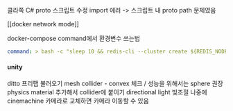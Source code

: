 
클라쪽 C# proto 스크립트 수정
import 에러 -> 스크립트 내 proto path 문제였음

[[docker network mode]]



docker-compose command에서 환경변수 쓰는법
```yml
command: > bash -c "sleep 10 && redis-cli --cluster create ${REDIS_NODE_1}:${REDIS_PORT_1} ${REDIS_NODE_2}:${REDIS_PORT_2} ${REDIS_NODE_3}:${REDIS_PORT_3} --cluster-replicas 0 --cluster-yes"
```



#### unity
ditto 프리팹 불러오기
mesh collider - convex 체크 / 성능을 위해서는 sphere 권장
physics material 추가해서 collider에 붙이기
directional light 빛조절
나중에 cinemachine 카메라로 교체하면 카메라 이동할 수 있음


